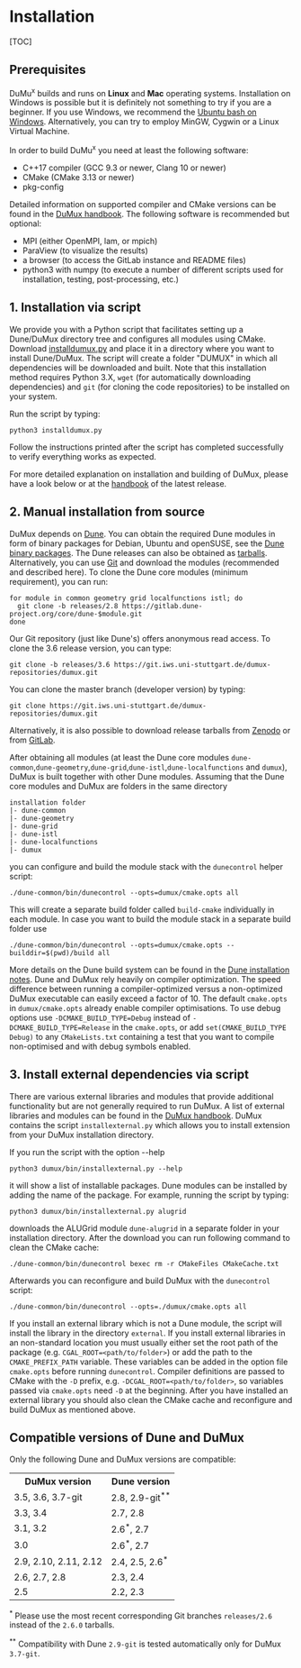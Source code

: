 # Installation

[TOC]

## Prerequisites

DuMu<sup>x</sup> builds and runs on **Linux** and **Mac** operating systems.
Installation on Windows is possible but it is definitely not something to try if you are a beginner.
If you use Windows, we recommend the [Ubuntu bash on Windows](https://msdn.microsoft.com/commandline/wsl/).
Alternatively, you can try to employ MinGW, Cygwin or a Linux Virtual Machine.

In order to build DuMu<sup>x</sup> you need at least the following software:

* C++17 compiler (GCC 9.3 or newer, Clang 10 or newer)
* CMake (CMake 3.13 or newer)
* pkg-config

Detailed information on supported compiler and CMake versions can be found in the [DuMux handbook](/docs/#handbook).
The following software is recommended but optional:

* MPI (either OpenMPI, lam, or mpich)
* ParaView (to visualize the results)
* a browser (to access the GitLab instance and README files)
* python3 with numpy (to execute a number of different scripts used for installation, testing, post-processing, etc.)


## 1. Installation via script

We provide you with a Python script that facilitates setting up a Dune/DuMux directory
tree and configures all modules using CMake. Download [installdumux.py](https://git.iws.uni-stuttgart.de/dumux-repositories/dumux/blob/master/bin/installdumux.py) and place it in a directory where you want to install Dune/DuMux. The script will create a folder "DUMUX" in which all dependencies will be downloaded and built. Note that this installation method requires Python 3.X, `wget` (for automatically downloading dependencies) and `git` (for cloning the code repositories) to be installed on your system.

Run the script by typing:

    python3 installdumux.py

Follow the instructions printed after the script has completed successfully to verify everything works as expected.

For more detailed explanation on installation and building of DuMux, please have a look below or at the [handbook](/docs/#handbook) of the latest release.


## 2. Manual installation from source

DuMux depends on [Dune](https://dune-project.org/).
You can obtain the required Dune modules in form of binary packages for Debian, Ubuntu and openSUSE, see the [Dune binary packages](http://www.dune-project.org/binary/). The Dune releases can also be obtained as [tarballs](https://www.dune-project.org/releases/). Alternatively, you can use [Git](https://www.dune-project.org/dev/downloadgit/) and download the modules (recommended and described here). To clone the Dune core modules (minimum requirement), you can run:

    for module in common geometry grid localfunctions istl; do
      git clone -b releases/2.8 https://gitlab.dune-project.org/core/dune-$module.git
    done

Our Git repository (just like Dune's) offers anonymous read access. To clone the 3.6 release version, you can type:

    git clone -b releases/3.6 https://git.iws.uni-stuttgart.de/dumux-repositories/dumux.git

You can clone the master branch (developer version) by typing:

    git clone https://git.iws.uni-stuttgart.de/dumux-repositories/dumux.git

Alternatively, it is also possible to download release tarballs from [Zenodo](https://doi.org/10.5281/zenodo.2479594) or from [GitLab](https://git.iws.uni-stuttgart.de/dumux-repositories/dumux/-/releases).

After obtaining all modules (at least the Dune core modules `dune-common`,`dune-geometry`,`dune-grid`,`dune-istl`,`dune-localfunctions` and `dumux`), DuMux is built together with other Dune modules. Assuming that the Dune core modules and DuMux are folders in the same directory

    installation folder
    |- dune-common
    |- dune-geometry
    |- dune-grid
    |- dune-istl
    |- dune-localfunctions
    |- dumux

you can configure and build the module stack with the `dunecontrol` helper script:

    ./dune-common/bin/dunecontrol --opts=dumux/cmake.opts all

This will create a separate build folder called `build-cmake` individually in each module. In case you want to build the module stack in a separate build folder use

    ./dune-common/bin/dunecontrol --opts=dumux/cmake.opts --builddir=$(pwd)/build all

More details on the Dune build system can be found in the [Dune installation notes](http://www.dune-project.org/doc/installation/). Dune and DuMux rely heavily on compiler optimization. The speed difference between running a compiler-optimized versus a non-optimized DuMux executable can easily exceed a factor of 10.
The default `cmake.opts` in `dumux/cmake.opts` already enable compiler optimisations.
To use debug options use `-DCMAKE_BUILD_TYPE=Debug` instead of `-DCMAKE_BUILD_TYPE=Release` in the `cmake.opts`, or
add `set(CMAKE_BUILD_TYPE Debug)` to any `CMakeLists.txt` containing a test that you want to compile non-optimised and with debug symbols enabled.


## 3. Install external dependencies via script

There are various external libraries and modules that provide additional functionality but are
not generally required to run DuMux. A list of external libraries and modules can be found in the [DuMux handbook](/docs/#handbook).
DuMux contains the script `installexternal.py` which allows you to install extension from your DuMux installation directory.

If you run the script with the option \-\-help

    python3 dumux/bin/installexternal.py --help

it will show a list of installable packages. Dune modules can be installed by adding the name of the package.
For example, running the script by typing:

    python3 dumux/bin/installexternal.py alugrid

downloads the ALUGrid module `dune-alugrid` in a separate folder in your installation directory. After the download
you can run following command to clean the CMake cache:

    ./dune-common/bin/dunecontrol bexec rm -r CMakeFiles CMakeCache.txt

Afterwards you can reconfigure and build DuMux with the `dunecontrol` script:

    ./dune-common/bin/dunecontrol --opts=./dumux/cmake.opts all

If you install an external library which is not a Dune module, the script will
install the library in the directory `external`. If you install external libraries in an non-standard location you
must usually either set the root path of the package (e.g. `CGAL_ROOT=<path/to/folder>`) or add the path to the `CMAKE_PREFIX_PATH`
variable. These variables can be added in the option file `cmake.opts` before running `dunecontrol`. Compiler definitions are
passed to CMake with the `-D` prefix, e.g. `-DCGAL_ROOT=<path/to/folder>`, so variables passed via `cmake.opts` need `-D` at the beginning.
After you have installed an external library you should also clean the CMake cache and
reconfigure and build DuMux as mentioned above.


## Compatible versions of Dune and DuMux

Only the following Dune and DuMux versions are compatible:

<table class="table table-hover">
<tr>
    <th>DuMux version</th>
    <th>Dune version</th>
</tr>
<tr align="center">
    <td align="left">3.5, 3.6, 3.7-git</td>
    <td align="left">2.8, 2.9-git<sup>**</sup></td>
</tr>
<tr align="center">
    <td align="left">3.3, 3.4</td>
    <td align="left">2.7, 2.8</td>
</tr>
<tr align="center">
    <td align="left">3.1, 3.2</td>
    <td align="left">2.6<sup>*</sup>, 2.7</td>
</tr>
<tr align="center">
    <td align="left">3.0</td>
    <td align="left">2.6<sup>*</sup>, 2.7</td>
</tr>
<tr align="center">
    <td align="left">2.9, 2.10, 2.11, 2.12</td>
    <td align="left">2.4, 2.5, 2.6<sup>*</sup></td>
</tr>
<tr align="center">
    <td align="left">2.6, 2.7, 2.8</td>
    <td align="left">2.3, 2.4</td>
</tr>
<tr align="center">
    <td align="left">2.5</td>
    <td align="left">2.2, 2.3</td>
</tr>
</table>

<sup>*</sup> Please use the most recent corresponding Git branches `releases/2.6` instead of the `2.6.0` tarballs.

<sup>**</sup> Compatibility with Dune `2.9-git` is tested automatically only for DuMux `3.7-git`.
